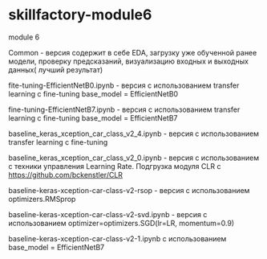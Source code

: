 # skillfactory-module6
module 6

Common - версия содержит в себе EDA, загрузку уже обученной ранее модели, проверку предсказаний, визуализацию входных и выходных данных( лучший результат)

fite-tuning-EfficientNetB0.ipynb  - версия  с использованием  transfer learning с fine-tuning base_model = EfficientNetB0

fine-tuning-EfficientNetB7.ipynb  - версия  с использованием  transfer learning с fine-tuning base_model = EfficientNetB7

baseline_keras_xception_car_class_v2_4.ipynb - версия  с использованием  transfer learning с fine-tuning

baseline_keras_xception_car_class_v2_0.ipynb - версия  с использованием с техники управления Learning Rate. Подгрузка модуля CLR c https://github.com/bckenstler/CLR

baseline-keras-xception-car-class-v2-rsop  - версия с использованием optimizers.RMSprop

baseline-keras-xception-car-class-v2-svd.ipynb - версия с использованием optimizer=optimizers.SGD(lr=LR, momentum=0.9)

baseline-keras-xception-car-class-v2-1.ipynb с использованием base_model = EfficientNetB7
